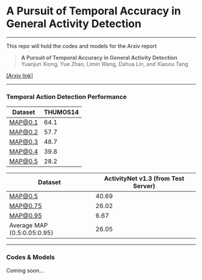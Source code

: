 # A Pursuit of Temporal Accuracy in General Activity Detection

*****

This repo will hold the codes and models for the Arxiv report

> **A Pursuit of Temporal Accuracy in General Activity Detection**
> Yuanjun Xiong, Yue Zhao, Limin Wang, Dahua Lin, and Xiaoou Tang
>

[[Arxiv link]](https://arxiv.org/abs/1703.02716)


***


### Temporal Action Detection Performance


| Dataset  | THUMOS14 |
| ---------|----------|
| MAP@0.1  |    64.1  |
| MAP@0.2  |    57.7  |
| MAP@0.3  |    48.7  |
| MAP@0.4  |    39.8  |
| MAP@0.5  |    28.2  |


| Dataset  | ActivityNet v1.3 (from Test Server) |
| ---------|----------|
| MAP@0.5  |    40.69|
| MAP@0.75 |    26.02|
| MAP@0.95 |    6.67  |
| Average MAP (0.5:0.05:0.95)  |    26.05  |


***

### Codes & Models
 
Coming soon...
